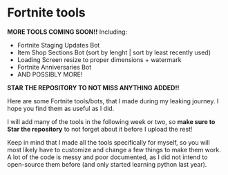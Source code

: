 # Fortnite tools

**MORE TOOLS COMING SOON!!**
Including:
 - Fortnite Staging Updates Bot
 - Item Shop Sections Bot (sort by lenght | sort by least recently used)
 - Loading Screen resize to proper dimensions + watermark
 - Fortnite Anniversaries Bot
 - AND POSSIBLY MORE!
 
 **STAR THE REPOSITORY TO NOT MISS ANYTHING ADDED!!**

Here are some Fortnite tools/bots, that I made during my leaking journey. I hope you find them as useful as I did.

I will add many of the tools in the following week or two, so **make sure to Star the repository** to not forget about it before I upload the rest!

Keep in mind that I made all the tools specifically for myself, so you will most likely have to customize and change a few things to make them work.
A lot of the code is messy and poor documented, as I did not intend to open-source them before (and only started learning python last year).
